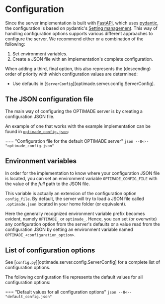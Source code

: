 # Configuration

Since the server implementation is built with [FastAPI](https://fastapi.tiangolo.com/), which uses [pydantic](https://pydantic-docs.helpmanual.io/), the configuration is based on pydantic's [Setting management](https://pydantic-docs.helpmanual.io/usage/settings/).
This way of handling configuration options supports various different approaches to configure the server.
We recommend either or a combination of the following:

1. Set environment variables.
2. Create a JSON file with an implementation's complete configuration.

When adding a third, final option, this also represents the (descending) order of priority with which configuration values are determined:

- Use defaults in [`ServerConfig`][optimade.server.config.ServerConfig].

## The JSON configuration file

The main way of configuring the OPTIMADE server is by creating a configuration JSON file.

An example of one that works with the example implementation can be found in [`optimade_config.json`](static/optimade_config.json):

=== "Configuration file for the default OPTIMADE server"
    ```json
    --8<-- "optimade_config.json"
    ```

## Environment variables

In order for the implementation to know where your configuration JSON file is located, you can set an environment variable `OPTIMADE_CONFIG_FILE` with the value of the _full_ path to the JSON file.

This variable is actually an extension of the configuration option `config_file`.
By default, the server will try to load a JSON file called `.optimade.json` located in your home folder (or equivalent).

Here the generally recognized environment variable prefix becomes evident, namely `OPTIMADE_` or `optimade_`.
Hence, you can set (or overwrite) any configuration option from the server's defaults or a value read from the configuration JSON by setting an environment variable named `OPTIMADE_<configuration_option>`.

## List of configuration options

See [`config.py`][optimade.server.config.ServerConfig] for a complete list of configuration options.

The following configuration file represents the default values for all configuration options:

=== "Default values for all configuration options"
    ```json
    --8<-- "default_config.json"
    ```
